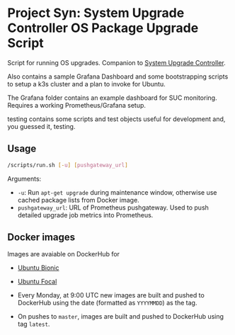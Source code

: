 # Project Syn: System Upgrade Controller OS Package Upgrade Script

Script for running OS upgrades. Companion to [System Upgrade Controller](https://github.com/rancher/system-upgrade-controller/).

Also contains a sample Grafana Dashboard and some bootstrapping scripts to setup a k3s cluster and a plan to invoke for Ubuntu.

The Grafana folder contains an example dashboard for SUC monitoring. Requires a working Prometheus/Grafana setup.

testing contains some scripts and test objects useful for development and, you guessed it, testing.

## Usage

```bash
/scripts/run.sh [-u] [pushgateway_url]
```

Arguments:
* `-u`: Run `apt-get upgrade` during maintenance window, otherwise use cached package lists from Docker image.
* `pushgateway_url`: URL of Prometheus pushgateway. Used to push detailed upgrade job metrics into Prometheus.

## Docker images

Images are avaiable on DockerHub for

* [Ubuntu Bionic](https://hub.docker.com/r/projectsyn/suc-ubuntu-bionic)
* [Ubuntu Focal](https://hub.docker.com/r/projectsyn/suc-ubuntu-focal)

* Every Monday, at 9:00 UTC new images are built and pushed to DockerHub using the date (formatted as `YYYYMMDD`) as the tag.
* On pushes to `master`, images are built and pushed to DockerHub using tag `latest`.

